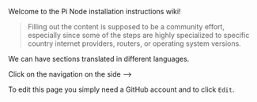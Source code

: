 Welcome to the Pi Node installation instructions wiki!

> Filling out the content is supposed to be a community effort, especially since some of the steps are highly specialized to specific country internet providers, routers, or operating system versions.

We can have sections translated in different languages. 

Click on the navigation on the side -->

To edit this page you simply need a GitHub account and to click `Edit`.



